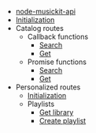 * [node-musickit-api](/)
* [Initialization](/initialization.md)
* Catalog routes
    * Callback functions
        * [Search](catalog/callbackFunctions/search.md)
        * [Get](catalog/callbackFunctions/getFunctions.md)
    * Promise functions
        * [Search](catalog/promiseFunctions/search.md)
        * [Get](catalog/promiseFunctions/getFunctions.md)
* Personalized routes
    * [Initialization](personalized/initialization.md)
    * Playlists
        * [Get library](personalized/playlists/getLibrary.md)
        * [Create playlist](personalized/playlists/createPlaylist.md)